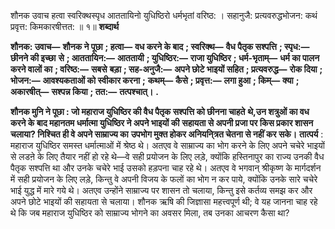 शौनक उवाच हत्वा स्वरिक्थस्पृध आततायिनो युधिष्ठिरो धर्मभृतां वरिष्ठ: । सहानुजै: प्रत्यवरुद्धभोजन: कथं प्रवृत्त: किमकारषीत्तत: ॥ १॥ **शब्दार्थ** 

**शौनक: उवाच—** **शौनक ने पूछा** **; हत्वा—** **वध करने के बाद** **; स्वरिक्थ—** **वैध पैतृक सश्पत्ति** **; स्पृध:—** **छीनने की इच्छा** **से** **; आततायिन:—** **आततायी** **; युधिष्ठिर:—** **राजा युधिष्ठिर** **; धर्म-भृताम्—** **धर्म का पालन करने वालों का** **; वरिष्ठ:—** **सबसे** **बड़ा** **; सह-अनुजै:—** **अपने छोटे भाइयों सहित** **; प्रत्यवरुद्ध—** **रोक दिया** **; भोजन:—** **आवश्यकताओं को स्वीकार करना** **;** **कथम्—** **कैसे** **; प्रवृत्त:—** **लगा हुआ** **; किम्—** **क्या** **; अकारषीत्—** **सश्पन्न किया** **; तत:—** **तत्पश्चात्।** **.** 

**शौनक मुनि ने पूछा : जो महाराज युधिष्ठिर की वैध पैतृक सश्पत्ति को छीनना चाहते** **थे,उन शत्रुओं का वध करने के बाद महानतम धर्मात्मा युधिष्ठिर ने अपने भाइयों की** **सहायता से अपनी प्रजा पर किस प्रकार शासन चलाया? निश्चित ही वे अपने साम्राज्य का** **उपभोग मुक्त होकर अनियनि्त्रत चेतना से नहीं कर सके।** **तात्पर्य** : महाराज युधिष्ठिर समस्त धर्मात्माओं में श्रेष्ठ थे। अतएव वे साम्राज्य का भोग करने के लिए अपने चचेरे भाइयों से लडऩे के लिए तैयार नहीं हो रहे थे—वे सही प्रयोजन के लिए लड़े, क्योंकि हस्तिनापुर का राज्य उनकी वैध पैतृक सश्पत्ति था और उनके चचेरे भाई उसको हड़पना चाह रहे थे। अतएव वे भगवान् श्रीकृष्ण के मार्गदर्शन में सही प्रयोजन के लिए लड़े, किन्तु वे अपनी विजय के फलों का भोग न कर पाये, क्योंकि उनके सारे चचेरे भाई युद्ध में मारे गये थे। अतएव उन्होंने साम्राज्य पर शासन तो चलाया, किन्तु इसे कर्तव्य समझ कर और अपने छोटे भाइयों की सहायता से चलाया। शौनक ऋषि की जिज्ञासा महत्त्वपूर्ण थी; वे यह जानना चाह रहे थे कि जब महाराज युधिष्ठिर को साम्राज्य भोगने का अवसर मिला, तब उनका आचरण कैसा था? 